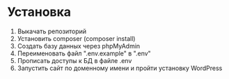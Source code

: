 # Установка

1. Выкачать репозиторий
2. Установить composer (composer install)
3. Создать базу данных через phpMyAdmin
4. Переименовать файл ".env.example" в ".env"
5. Прописать доступы к БД в файле .env
6. Запустить сайт по доменному имени и пройти установку WordPress